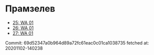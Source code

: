 # Прамзелев
- [25: WA 01](25.md)
- [26: WA 01](26.md)
- [27: WA 01](27.md)

Commit: 69d52347a0b964d89a72fc61eac0c01ca1038735
 fetched at: 20201102-140238
